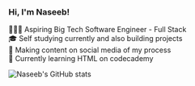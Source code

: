 <!-- level -->

### Hi, I'm Naseeb!

🧑🏾‍💻 Aspiring Big Tech Software Engineer - Full Stack<br/> 
🎓 Self studying currently and also building projects<br/>
🎥 Making content on social media of my process<br/>
💭 Currently learning HTML on codecademy<br/>

![Naseeb's GitHub stats](https://github-readme-stats.vercel.app/api?username=naseebomen&theme=gotham)
